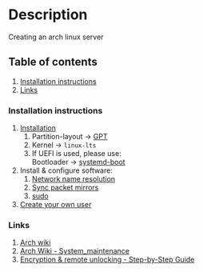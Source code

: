 # Description

Creating an arch linux server

## Table of contents

1. [Installation instructions](#installation-instructions)
2. [Links](#links)

### Installation instructions

1. [Installation](https://wiki.archlinux.org/index.php/Installation_guide)
   1. Partition-layout -> [GPT](https://wiki.archlinux.org/index.php/Partitioning#UEFI/GPT_layout_example)
   2. Kernel -> `linux-lts`
   3. If UEFI is used, please use:  
      Bootloader -> [systemd-boot](https://wiki.archlinux.org/index.php/Systemd-boot)
2. Install & configure software:
   1. [Network name resolution](https://wiki.archlinux.org/index.php/Systemd-resolved)
   2. [Sync packet mirrors](https://wiki.archlinux.org/index.php/Reflector)
   3. [sudo](https://wiki.archlinux.org/index.php/sudo)
3. [Create your own user](https://wiki.archlinux.org/index.php/Users_and_groups#User_management)

### Links

1. [Arch wiki](https://wiki.archlinux.org/)
2. [Arch Wiki - System_maintenance](https://wiki.archlinux.org/index.php/System_maintenance)
3. [Encryption & remote unlocking - Step-by-Step Guide](https://github.com/random-archer/mkinitcpio-systemd-tool/wiki/Case%3A-Complete-BTRFS-Setup-%28step-by-step%29)
